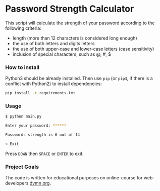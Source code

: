 # Password Strength Calculator

This script will calculate the strength of your password according to the following criteria:

- length (more than 12 characters is considered long enough)
- the use of both letters and digits letters
- the use of both upper-case and lower-case letters (case sensitivity)
- inclusion of special characters, such as @, #, $

### How to install

Python3 should be already installed.
Then use `pip` (or `pip3`, if there is a conflict with Python2) to install dependencies:

```bash
pip install -r requirements.txt
```

### Usage

```bash
$ python main.py
```

```bash
Enter your password: ******

Passwords strength is 6 out of 14

< Exit
```

Press `DOWN` then `SPACE` or `ENTER` to exit.

### Project Goals

The code is written for educational purposes on online-course for web-developers [dvmn.org](https://dvmn.org/).

